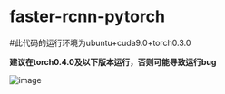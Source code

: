 # faster-rcnn-pytorch
#此代码的运行环境为ubuntu+cuda9.0+torch0.3.0

**建议在torch0.4.0及以下版本运行，否则可能导致运行bug**

![image](https://github.com/xu911/faster-rcnn-pytorch/blob/master/images/552_det.jpg)
